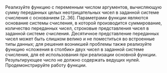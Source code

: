 Реализуйте функцию с переменным числом аргументов, вычисляющую сумму
переданных целых неотрицательных чисел в заданной системе счисления с
основанием [2..36]. Параметрами функции являются основание системы счисления, в
которой производится суммирование, количество переданных чисел, строковые
представления чисел в заданной системе счисления. Десятичное представление
переданных чисел может быть слишком велико и не поместиться во встроенные типы
данных; для решения возникшей проблемы также реализуйте функцию «сложения в
столбик» двух чисел в заданной системе счисления, для её использования 
при реализации основной функции. Результирующее число не должно содержать ведущих
нулей. Продемонстрируйте работу функции.